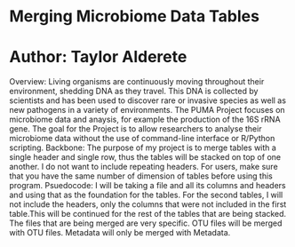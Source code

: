 # Merging Microbiome Data Tables
# Author: Taylor Alderete
Overview: Living organisms are continuously moving throughout their environment, shedding DNA as they travel. This DNA is collected by scientists and has been used to discover rare or invasive species as well as new pathogens in a variety of environments. The PUMA Project focuses on microbiome data and anaysis, for example the production of the 16S rRNA gene. The goal for the Project is to allow researchers to analyse their microbiome data without the use of command-line interface or R/Python scripting.
Backbone:
The purpose of my project is to merge tables with a single header and single row, thus the tables will be stacked on top of one another. I do not want to include repeating headers. For users, make sure that you have the same number of dimension of tables before using this program.
Psuedocode: I will be taking a file and all its columns and headers and using that as the foundation for the tables. For the second tables, I will not include the headers, only the columns that were not included in the first table.This will be continued for the rest of the tables that are being stacked. The files that are being merged are very specific. OTU files will be merged with OTU files. Metadata will only be merged with Metadata.
